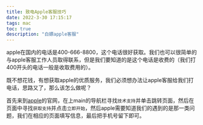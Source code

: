 ```yaml
---
title: 致电Apple客服技巧
date: 2022-3-30 17:15:17
tags: mac
toc: true
description: "白嫖apple客服"
---
```




apple在国内的电话是400-666-8800，这个电话很好获取。我们也可以很简单的与apple客服工作人员取得联系，但是我们要知道的是这个电话是收费的（我们打400开头的电话一般是收取费用的）。

既不想花钱，有想获取apple的优质服务，我们必须想办法让apple客服给我们打电话，思路又了，那么该怎么做呢？

首先来到[apple](https://www.apple.com.cn/)的官网，在上main的导航栏寻找`技术支持`并单击跳转页面，然后在页面中寻找`获取支持`并点击`立即开始`，然后apple需要知道我们的遇到的是那一类问题，我们在相应的页面填写信息，最后把手机号留下即可。

